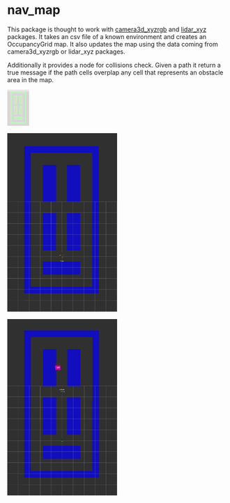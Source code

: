 # nav_map
This package is thought to work with [camera3d_xyzrgb](https://github.com/giacomotomasi/camera3d_xyzrgb.git) and [lidar_xyz](https://github.com/giacomotomasi/lidar_xyz.git) packages. It takes an csv file of a known environment and creates an OccupancyGrid map. It also updates the map using the data coming from camera3d_xyzrgb or lidar_xyz packages.

Additionally it provides a node for collisions check. Given a path it return a true message if the path cells overplap any cell that represents an obstacle area in the map.



<div style="width: 10%; height: 10%">
  
  ![Excel map](https://github.com/giacomotomasi/nav_map/blob/main/img/map_excel.png) 
  
</div>


<div style="width: 50%; height: 50%">
  
  ![OccupancyGrid map](https://github.com/giacomotomasi/nav_map/blob/main/img/map_free.png) 
  
</div>


<div style="width: 50%; height: 50%">
  
  ![Update map with obstacle](https://github.com/giacomotomasi/nav_map/blob/main/img/map_obs.png)
  
</div>
